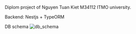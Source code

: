 Diplom project of Nguyen Tuan Kiet M34112 ITMO university.

Backend:
Nestjs + TypeORM

DB schema
![db_schema](quick_job\DB_Schema.jpg)